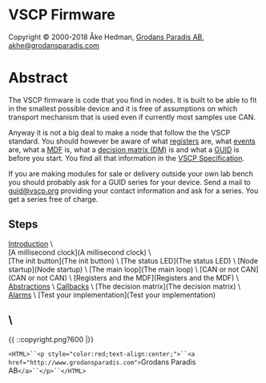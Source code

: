 # VSCP Firmware

Copyright © 2000-2018 Åke Hedman, [Grodans Paradis AB](http://www.grodansparadis.com), [akhe@grodansparadis.com](akhe@grodansparadis.com)

# Abstract

The VSCP firmware is code that you find in nodes. It is built to be able to fit in the smallest possible device and it is free of assumptions on which transport mechanism that is used even if currently most samples use CAN.

Anyway it is not a big deal to make a node that follow the the VSCP standard. You should however be aware of what [registers](http://www.vscp.org/docs/vscpspec/doku.php?id=register_abstraction_model) are, what [events](http://www.vscp.org/docs/vscpspec/doku.php?id=level_i_events) are, what a [MDF](http://www.vscp.org/docs/vscpspec/doku.php?id=module_description_file) is, what a [decision matrix (DM)](http://www.vscp.org/docs/vscpspec/doku.php?id=decision_matrix) is and what a [GUID](http://www.vscp.org/docs/vscpspec/doku.php?id=globally_unique_identifiers) is before you start. You find all that information in the [VSCP Specification](http://www.vscp.org/docs/vscpspec/doku.php).

If you are making modules for sale or delivery outside your own lab bench you should probably ask for a GUID series for your device. Send a mail to [guid@vscp.org](guid@vscp.org) providing your contact information and ask for a series. You get a series free of charge.

## Steps

[Introduction](Introduction) \\  
[A millisecond clock](A millisecond clock) \\  
[The init button](The init button) \\ 
[The status LED](The status LED) \\
[Node startup](Node startup) \\
[The main loop](The main loop) \\
[CAN or not CAN](CAN or not CAN) \\
[Registers and the MDF](Registers and the MDF) \\
[Abstractions](Abstractions) \\ 
[Callbacks](Callbacks) \\ 
[The decision matrix](The decision matrix) \\
[Alarms](Alarms) \\
[Test your implementation](Test your implementation)

\\ 
----
{{  ::copyright.png?600  |}}

`<HTML>``<p style="color:red;text-align:center;">``<a href="http://www.grodansparadis.com">`Grodans Paradis AB`</a>``</p>``</HTML>`

